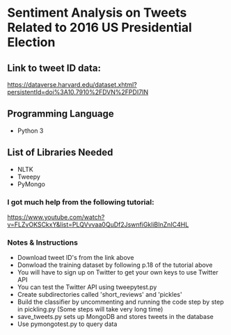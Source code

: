# Sentiment Analysis on Tweets Related to 2016 US Presidential Election

## Link to tweet ID data:

https://dataverse.harvard.edu/dataset.xhtml?persistentId=doi%3A10.7910%2FDVN%2FPDI7IN


## Programming Language ##
* Python 3

## List of Libraries Needed ##
* NLTK
* Tweepy
* PyMongo

### I got much help from the following tutorial: ###
https://www.youtube.com/watch?v=FLZvOKSCkxY&list=PLQVvvaa0QuDf2JswnfiGkliBInZnIC4HL

### Notes & Instructions ###
* Download tweet ID's from the link above
* Donwload the training dataset by following p.18 of the tutorial above
* You will have to sign up on Twitter to get your own keys to use Twitter API
* You can test the Twitter API using tweepytest.py
* Create subdirectories called 'short_reviews' and 'pickles'
* Build the classifier by uncommenting and running the code step by step in pickling.py (Some steps will take very long time)
* save_tweets.py sets up MongoDB and stores tweets in the database
* Use pymongotest.py to query data


